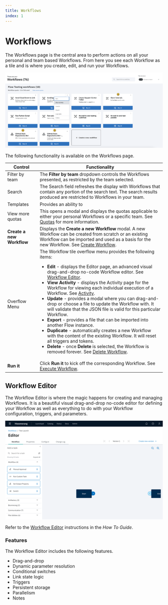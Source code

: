 ```yaml
---
title: Workflows
index: 1
---
```


# Workflows

The Workflows page is the central area to perform actions on all your personal and team based Workflows. From here you see each Workflow as a tile and is where you create, edit, and run your Workflows.

![Workflows Page](./assets/img/workflow-tile-dropdown.png)

The following functionality is available on the Workflows page.

| Control | Functionality |
| --- | --- |
| Filter by team | The **Filter by team** dropdown controls the Workflows presented, as restricted by the team selected. |
| Search | The Search field refreshes the display with Workflows that contain any portion of the search text. The search results produced are restricted to Workflows in your team. |
| Templates | Provides an ability to 
| View more quotas | This opens a modal and displays the quotas applicable to either your personal Workflows or a specific team. See [Quotas](/docs/boomerang-flow/getting-to-know/quotas) for more information. |
| **Create a new Workflow** | Displays the **Create a new Workflow** modal. A new Workflow can be created from scratch or an existing Workflow can be imported and used as a basis for the new Workflow. See [Create Workflow](/docs/boomerang-flow/how-to-guide/create-Workflow). |  |
| Overflow Menu | The Workflow tile overflow menu provides the following items: <ul><li>**Edit** - displays the Editor page, an advanced visual drag-and-drop no-code Workflow editor. See [Workflow Editor](/docs/boomerang-flow/how-to-guide/Workflow-editor). </li><li>**View Activity** - displays the Activity page for the Workflow for viewing each individual execution of a Workflow. See [Activity](/docs/boomerang-flow/getting-to-know/activity).</li><li>**Update** - provides a modal where you can drag-and-drop or choose a file to update the Workflow with. It will validate that the JSON file is valid for this particular Workflow.</li><li>**Export** - provides a file that can be imported into another Flow instance.</li><li>**Duplicate** - automatically creates a new Workflow with the content of the existing Workflow. It will reset all triggers and tokens.</li><li> **Delete** - once **Delete** is selected, the Workflow is removed forever. See [Delete Workflow](/docs/boomerang-flow/how-to-guide/delete-Workflow).</li><ul> |
| **Run it**                | Click **Run it** to kick off the corresponding Workflow. See [Execute Workflow](/docs/boomerang-flow/how-to-guide/execute-Workflow). |

## Workflow Editor

The Workflow Editor is where the magic happens for creating and managing Workflows. It is a beautiful visual drag-and-drop no-code editor for defining your Workflow as well as everything to do with your Workflow configuration, triggers, and parameters.

![Workflow Editor](./assets/img/designer-home.png)

Refer to the [Workflow Editor](/docs/boomerang-flow/how-to-guide/workflow-editor) instructions in the _How To Guide_.

### Features

The Workflow Editor includes the following features.

- Drag-and-drop
- Dynamic parameter resolution
- Conditional switches
- Link state logic
- Triggers
- Persistent storage
- Parallelism
- Notes
